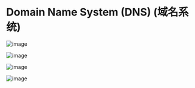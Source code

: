 # Domain Name System (DNS) (域名系统)

![image](https://user-images.githubusercontent.com/60442877/234170865-79773d78-4780-4066-b39e-3076b81654dd.png)

![image](https://user-images.githubusercontent.com/60442877/234171096-c3497992-2400-469d-bc95-31d22c9c7c6c.png)

![image](https://user-images.githubusercontent.com/60442877/234173609-8f6babf8-de16-4cef-a846-f9fbc7c92454.png)

![image](https://user-images.githubusercontent.com/60442877/234173649-63d943ba-a2a9-4d36-8edc-4dd07260bb01.png)
